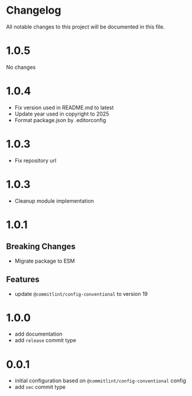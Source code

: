 # Changelog

All notable changes to this project will be documented in this file.

# 1.0.5

No changes

# 1.0.4

- Fix version used in README.md to latest
- Update year used in copyright to 2025
- Format package.json by .editorconfig

# 1.0.3

- Fix repository url

# 1.0.3

- Cleanup module implementation

# 1.0.1

## Breaking Changes

- Migrate package to ESM

## Features

- update `@commitlint/config-conventional` to version 19

# 1.0.0

- add documentation
- add `release` commit type

# 0.0.1

- initial configuration based on `@commitlint/config-conventional` config 
- add `sec` commit type
